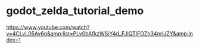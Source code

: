 # godot_zelda_tutorial_demo
https://www.youtube.com/watch?v=4CLvL05Av6g&amp;list=PLv0bAfkzWSiY4d_FJlQTlFOZh34nrlJZY&amp;index=1

